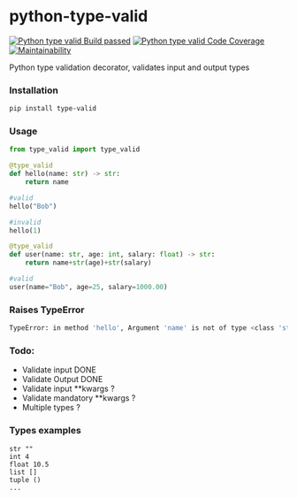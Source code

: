 # python-type-valid

[![Python type valid Build passed](https://travis-ci.org/edmhs/python-type-valid.svg?branch=master)](https://travis-ci.org/edmhs/python-type-valid)
[![Python type valid Code Coverage](https://codecov.io/gh/codecov/example-python/branch/master/graph/badge.svg)](https://codecov.io/gh/edmhs/python-type-valid)
[![Maintainability](https://api.codeclimate.com/v1/badges/a99a88d28ad37a79dbf6/maintainability)](https://codeclimate.com/github/edmhs/python-type-valid)


Python type validation decorator, validates input and output types

### Installation
~~~sh
pip install type-valid
~~~

### Usage
~~~python
from type_valid import type_valid

@type_valid
def hello(name: str) -> str:
    return name

#valid
hello("Bob")

#invalid
hello(1)

@type_valid
def user(name: str, age: int, salary: float) -> str:
    return name+str(age)+str(salary)

#valid
user(name="Bob", age=25, salary=1000.00)

~~~

### Raises TypeError
~~~sh
TypeError: in method 'hello', Argument 'name' is not of type <class 'str'>, received <class 'int'>
~~~

### Todo:
* Validate input DONE
* Validate Output DONE
* Validate input **kwargs ?
* Validate mandatory **kwargs ?
* Multiple types ?

### Types examples

~~~
str ""
int 4
float 10.5
list []
tuple ()
...
~~~